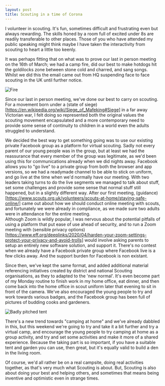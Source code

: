 ```yaml
---
layout: post
title: Scouting in a time of Corona 
---
```


I volunteer in scouting. It's fun, sometimes difficult and frustrating even but always rewarding. The skills honed by a room full of excited under 8s are readily transferable to other places. Those of you who have attended my public speaking might think maybe I have taken the interactivity from scouting to heart a little too keenly.

It was perhaps fitting that on what was to prove our last in person meeting on the 16th of March; we had a camp fire, did our best to make hotdogs hit the goldilocks zone between stone cold and charred, and sang songs. Whilst we did this the email came out from HQ suspending face to face scouting in the UK until further notice.


![Fire](../../images/bonfire-photo.jpg)

Since our last in person meeting, we've done our best to carry on scouting. For a movement born under a (state of siege)[https://en.wikipedia.org/wiki/Siege_of_Mafeking#Siege] in a far away Victorian war, I felt doing so represented both the original values the scouting movement encapsulated and a more contemporary need to provide some sense of continuity to  children in a world even the adults struggled to understand.

We decided the best way to get something going was to use our existing private Facebook group as a platform for virtual scouting. Sadly not every parent of our young people was in the group, but at least we had the reassurance that every member of the group was legitimate, as we'd been using this for communications already when we did nights away. 
Facebook allows you to "go live" to a private group from both the browser and app versions, so we had a readymade channel to be able to stick on uniform, and go live at the time when we'd normally have our meeting. With two leaders taking turns to do the live segments we managed to talk about stuff, set some challenges and provide some sense that normal stuff still happened, but in a slightly different way. After our first meeting, (guidance)[https://www.scouts.org.uk/volunteers/scouts-at-home/staying-safe-online/] came out about how we should conduct online meeting with scouts, and fortunately we were already in compliance, as we made sure two adults were in attendance for the entire meeting.  
Although Zoom is wildly popular, I was nervous about the potential pitfalls of using a platform that put ease of use ahead of security, and to run a Zoom meeting with (sensible privacy options)[https://www.eff.org/deeplinks/2020/04/harden-your-zoom-settings-protect-your-privacy-and-avoid-trolls] would involve asking parents to setup an entirely new software solution, and support it. There's no contest when we already have a Facebook private group where Facebook live is a few clicks away. And the support burden for Facebook is non existant.

Since then, we've kept the same format, and added additional material referencing initiatives created by district and national Scouting organisations, as they to adapted to the 'new normal'. It's even become part of my Monday routine to finish work in my home office, eat dinner, and then come back into the home office in scout uniform later that evening to sit in front of the camera. We've also encouraged the young people to try and work towards various badges, and the Facebook group has been full of pictures of budding cooks and gardeners.


![Badly pitched tent](../../images/2020-04-21/IMG_20200410_203435.jpg)

There's a new trend towards "camping at home" and we've already dabbled in this, but this weekend we're going to try and take it a bit further and try a virtual camp, and encourage the young people to try camping at home as a group activity, and try and set some activities and make it more of a shared experience. Because the taking part is so important, if you have a suitable tent and garden you can use, then great, but it's equally valid to build a den in the living room.

Of course, we'd all rather be on a real campsite, doing real activities together, as that's very much what Scouting is about. But, Scouting is also about doing your best and helping others, and sometimes that means being inventive and optimistic even in strange times.